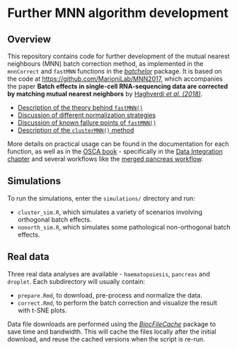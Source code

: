 # Further MNN algorithm development

## Overview

This repository contains code for further development of the mutual nearest neighbours (MNN) batch correction method, as implemented in the `mnnCorrect` and `fastMNN` functions in the [_batchelor_](https://github.com/LTLA/batchelor) package.
It is based on the code at https://github.com/MarioniLab/MNN2017, which accompanies the paper **Batch effects in single-cell RNA-sequencing data are corrected by matching mutual nearest neighbors** by [Haghverdi _et al. (2018)_](https://doi.org/10.1038/nbt.4091).

- [Description of the theory behind `fastMNN()`](https://marionilab.github.io/FurtherMNN2018/theory/description.html)
- [Discussion of different normalization strategies](https://marionilab.github.io/FurtherMNN2018/theory/normalization.html)
- [Discussion of known failure points of `fastMNN()`](https://marionilab.github.io/FurtherMNN2018/theory/failure.html)
- [Description of the `clusterMNN()` method](https://marionilab.github.io/FurtherMNN2018/theory/clusters.html)

More details on practical usage can be found in the documentation for each function,
as well as in the [OSCA book](https://osca.bioconductor.org) -
specifically in the [Data Integration chapter](https://osca.bioconductor.org/integrating-datasets.html)
and several workflows like the [merged pancreas workflow](https://osca.bioconductor.org/merged-pancreas.html).

## Simulations

To run the simulations, enter the `simulations/` directory and run:

- `cluster_sim.R`, which simulates a variety of scenarios involving orthogonal batch effects.
- `nonorth_sim.R`, which simulates some pathological non-orthogonal batch effects.

## Real data

Three real data analyses are available - `haematopoiesis`, `pancreas` and `droplet`.
Each subdirectory will usually contain:

- `prepare.Rmd`, to download, pre-process and normalize the data.
- `correct.Rmd`, to perform the batch correction and visualize the result with t-SNE plots.

Data file downloads are performed using the [_BiocFileCache_](https://bioconductor.org/packages/BiocFileCache) package to save time and bandwidth.
This will cache the files locally after the initial download, and reuse the cached versions when the script is re-run. 
